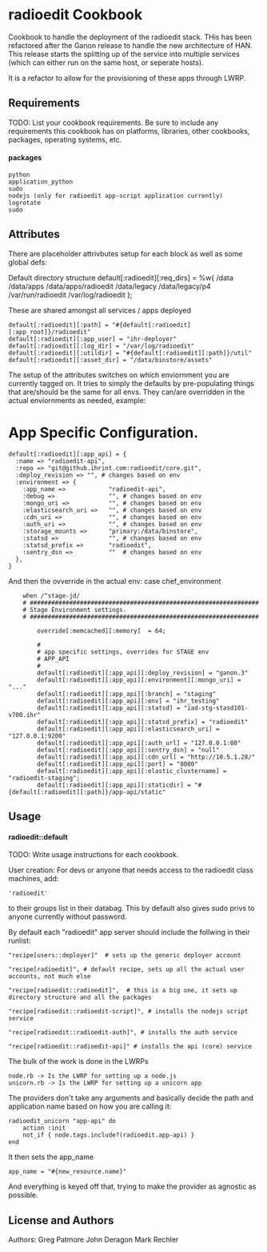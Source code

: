radioedit Cookbook
==================
Cookbook to handle the deployment of the radioedit stack.   THis has been refactored after the Ganon release
to handle the new architecture of HAN.  This release starts the splitting up of the service into multiple services 
(which can either run on the same host, or seperate hosts). 

It is a refactor to allow for the provisioning of these apps through LWRP.   


Requirements
------------
TODO: List your cookbook requirements. Be sure to include any requirements this cookbook has on platforms, libraries, other cookbooks, packages, operating systems, etc.

#### packages
    python
    application_python
    sudo
    nodejs (only for radioedit app-script application currently) 
    logrotate
    sudo


Attributes
----------
There are placeholder attrivbutes setup for each block as well as some global defs:

Default directory structure
    default[:radioedit][:req_dirs] = %w{
        /data
        /data/apps
        /data/apps/radioedit
        /data/legacy
        /data/legacy/p4
        /var/run/radioedit
        /var/log/radioedit
    };


These are shared amongst all services / apps deployed

    default[:radioedit][:path] = "#{default[:radioedit][:app_root]}/radioedit"
    default[:radioedit][:app_user] = "ihr-deployer"
    default[:radioedit][:log_dir] = "/var/log/radioedit"
    default[:radioedit][:utildir] = "#{default[:radioedit][:path]}/util"
    default[:radioedit][:asset_dir] = "/data/binstore/assets"

The setup of the attributes switches on which enviornment you are currently tagged on.   It tries to simply the defaults by pre-populating things that are/should be the same for all envs.  They can/are overridden in the actual enviornments as needed, example:

# App Specific Configuration.
    default[:radioedit][:app_api] = {
      :name => "radioedit-api",
      :repo => "git@github.ihrint.com:radioedit/core.git",
      :deploy_revision => "", # changes based on env
      :environment => {
        :app_name =>            "radioedit-api",
        :debug =>               "", # changes based on env
        :mongo_uri =>           "", # changes based on env
        :elasticsearch_uri =>   "", # changes based on env
        :cdn_uri =>             "", # changes based on env
        :auth_uri =>            "", # changes based on env
        :storage_mounts =>      "primary:/data/binstore",
        :statsd =>              "", # changes based on env
        :statsd_prefix =>       "radioedit",
        :sentry_dsn =>          ""  # changes based on env
      },
    }

And then the ovverride in the actual env:
    case chef_environment

        when /^stage-jd/
        # ################################################################
        # Stage Environment settings.
        # ################################################################

            override[:memcached][:memory]  = 64;

            #
            # app specific settings, overrides for STAGE env
            # APP_API
            #
            default[:radioedit][:app_api][:deploy_revision] = "ganon.3"
            default[:radioedit][:app_api][:environment][:mongo_uri] = "..."
            default[:radioedit][:app_api][:branch] = "staging"
            default[:radioedit][:app_api][:env] = "ihr_testing"
            default[:radioedit][:app_api][:statsd] = "iad-stg-stasd101-v700.ihr"
            default[:radioedit][:app_api][:statsd_prefix] = "radioedit"
            default[:radioedit][:app_api][:elasticsearch_uri] = "127.0.0.1:9200"
            default[:radioedit][:app_api][:auth_url] = "127.0.0.1:80"
            default[:radioedit][:app_api][:sentry_dsn] = "null"
            default[:radioedit][:app_api][:cdn_url] = "http://10.5.1.28/"
            default[:radioedit][:app_api][:port] = "8080"
            default[:radioedit][:app_api][:elastic_clustername] = "radioedit-staging";
            default[:radioedit][:app_api][:staticdir] = "#{default[:radioedit][:path]}/app-api/static"


Usage
-----
#### radioedit::default
TODO: Write usage instructions for each cookbook.

User creation:  For devs or anyone that needs access to the radioedit class machines, add:

    'radioedit'

to their groups list in their databag.  This by default also gives sudo privs to anyone currently without password.

By default each "radioedit" app server should include the follwing in their runlist:


    "recipe[users::deployer]"  # sets up the generic deployer account

    "recipe[radioedit]", # default recipe, sets up all the actual user accounts, not much else

    "recipe[radioedit::radioedit]",  # this is a big one, it sets up directory structure and all the packages

    "recipe[radioedit::radioedit-script]", # installs the nodejs script service

    "recipe[radioedit::radioedit-auth]", # installs the auth service

    "recipe[radioedit::radioedit-api]" # installs the api (core) service

The bulk of the work is done in the LWRPs

    node.rb -> Is the LWRP for setting up a node.js 
    unicorn.rb -> Is the LWRP for setting up a unicorn app

The providers don't take any arguments and basically decide the path and application name based on how you are calling it:

    radioedit_unicorn "app-api" do
        action :init
        not_if { node.tags.include?(radioedit.app-api) }
    end

It then sets the app_name

    app_name = "#{new_resource.name}"

And everything is keyed off that, trying to make the provider as agnostic as possible.  

License and Authors
-------------------
Authors: 
Greg Patmore
John Deragon
Mark Rechler

